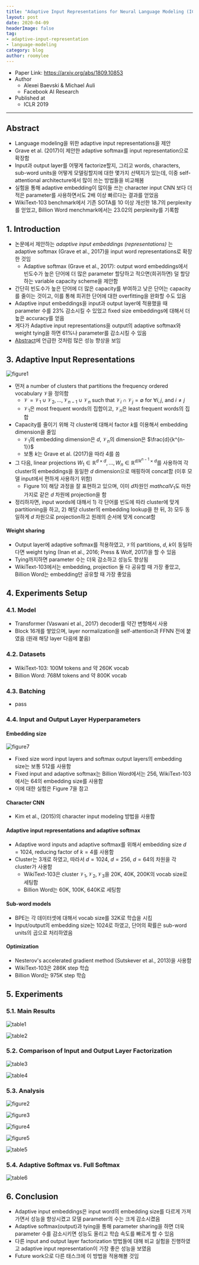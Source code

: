 ```yaml
---
title: "Adaptive Input Representations for Neural Language Modeling (ICLR 2019)"
layout: post
date: 2020-04-09
headerImage: false
tag:
- adaptive-input-representation
- language-modeling
category: blog
author: roomylee
---
```


- Paper Link: <https://arxiv.org/abs/1809.10853>
- Author
  - Alexei Baevski & Michael Auli
  - Facebook AI Research
- Published at
  - ICLR 2019

---

## Abstract

- Language modeling을 위한 adaptive input representations을 제안
- Grave et al. (2017)이 제안한 adaptive softmax를 input representation으로 확장함
- Input과 output layer를 어떻게 factorize할지, 그리고 words, characters, sub-word units을 어떻게 모델링할지에 대한 몇가지 선택지가 있는데, 이중 self-attentional architecture에서 많이 쓰는 방법들을 비교해봄
- 실험을 통해 adaptive embedding이 많이들 쓰는 character input CNN 보다 더 적은 parameter를 사용하면서도 2배 이상 빠르다는 결과를 얻었음
- WikiText-103 benchmark에서 기존 SOTA를 10 이상 개선한 18.7의 perplexity를 얻었고, Billion Word menchmark에서는 23.02의 perplexity를 기록함

## 1. Introduction

- 논문에서 제안하는 *adaptive input embeddings (representations)* 는 adaptive softmax (Grave et al., 2017)을 input word representations로 확장한 것임
  - Adaptive softmax (Grave et al., 2017): output word embeddings에서 빈도수가 높은 단어에 더 많은 parameter 할당하고 적으면(희귀하면) 덜 할당하는 variable capacity scheme을 제안함
- 간단히 빈도수가 높은 단어에 더 많은 capacity를 부여하고 낮은 단어는 capacity를 줄이는 것이고, 이를 통해 희귀한 단어에 대한 overfitting을 완화할 수도 있음
- Adaptive input embeddings을 input과 output layer에 적용했을 때 parameter 수를 23% 감소시킬 수 있었고 fixed size embeddings에 대해서 더 높은 accuracy를 얻음
- 게다가 Adaptive input representations을 output의 adaptive softmax와 weight tying을 하면  61%나 parameter를 감소시킬 수 있음
- [Abstract](#abstract)에 언급한 것처럼 많은 성능 향상을 보임

## 3. Adaptive Input Representations

![figure1](/assets/images/blog/2020-04-09-adaptive-input-representations/figure1.png)

- 먼저 a number of clusters that partitions the frequency ordered vocabulary $\mathcal{V}$을 정의함
  - $\mathcal{V} = \mathcal{V}_1 \cup \mathcal{V}_2, ..., \mathcal{V}_{n-1} \cup \mathcal{V}_n$ such that $\mathcal{V}_i \cap \mathcal{V}_j = \emptyset$ for $\forall i, j$, and $i \neq j$
  - $\mathcal{V}_1$은 most frequent words의 집합이고, $\mathcal{V}_n$은 least frequent words의 집합
- Capacity를 줄이기 위해 각 cluster에 대해서 factor $k$를 이용해서 embedding dimension을 줄임
  - $\mathcal{V}_1$의 embedding dimension은 $d$, $\mathcal{V}_n$의 dimension은 $\frac{d}{k^{n-1}}$
  - 보통 $k$는 Grave et al. (2017)을 따라 4를 씀
- 그 다음, linear projections $W_1 \in \mathbb{R}^{d \times d}, ..., W_n \in \mathbb{R}^{d/k^{n-1} \times d}$를 사용하여 각 cluster의 embeddings을 동일한 $d$ dimension으로 매핑하여 concat함 (이후 모델 input에서 편하게 사용하기 위함)
  - Figure 1이 해당 과정을 잘 표현하고 있으며, 이미 $d$차원인 $mathcal{V}_1$도 마찬가지로 같은 $d$ 차원에 projection을 함
- 정리하자면, input words에 대해서 1) 각 단어를 빈도에 따라 cluster에 맞게 partitioning을 하고, 2) 해당 cluster의 embedding lookup을 한 뒤, 3) 모두 동일하게 $d$ 차원으로 projection하고 원래의 순서에 맞게 concat함

#### Weight sharing

- Output layer에 adaptive softmax를 적용하였고, $\mathcal{V}$의 partitions, $d$, $k$이 동일하다면 weight tying (Inan et al., 2016; Press & Wolf, 2017)을 할 수 있음
- Tying까지하면 parameter 수는 더욱 감소하고 성능도 향상됨
- WikiText-103에서는 embedding, projection 둘 다 공유할 때 가장 좋았고, Billion Word는 embedding만 공유할 때 가장 좋았음

## 4. Experiments Setup

### 4.1. Model

- Transformer (Vaswani et al., 2017) decoder를 약간 변형해서 사용
- Block 16개를 쌓았으며, layer normalization을 self-attention과 FFNN 전에 붙였음 (원래 해당 layer 다음에 붙음)

### 4.2. Datasets

- WikiText-103: 100M tokens and 약 260K vocab
- Billion Word: 768M tokens and 약 800K vocab

### 4.3. Batching

- pass

### 4.4. Input and Output Layer Hyperparameters

#### Embedding size

![figure7](/assets/images/blog/2020-04-09-adaptive-input-representations/figure7.png)

- Fixed size word input layers and softmax output layers의 embedding size는 보통 512를 사용함
- Fixed input and adaptive softmax는 Billion Word에서는 256, WikiText-103에서는 64의 embedding size를 사용함
- 이에 대한 실험은 Figure 7을 참고

#### Character CNN

- Kim et al., (2015)의 character input modeling 방법을 사용함

#### Adaptive input representations and adaptive softmax

- Adaptive word inputs and adaptive softmax를 위해서 embedding size $d=1024$, reducing factor of $k=4$를 사용함
- Cluster는 3개로 하였고, 따라서 $d=1024$, $d=256$, $d=64$의 차원을 각 cluster가 사용함
  - WikiText-103은 cluster $\mathcal{V}_1, \mathcal{V}_2, \mathcal{V}_3$을 20K, 40K, 200K의 vocab size로 세팅함
  - Billion Word는 60K, 100K, 640K로 세팅함

#### Sub-word models

- BPE는 각 데이터셋에 대해서 vocab size를 32K로 학습을 시킴
- Input/output의 embedding size는 1024로 하였고, 단어의 확률은 sub-word units의 곱으로 처리하였음

#### Optimization

- Nesterov's accelerated gradient method (Sutskever et al., 2013)을 사용함
- WikiText-103은 286K step 학습
- Billion Word는 975K step 학습

## 5. Experiments

### 5.1. Main Results

![table1](/assets/images/blog/2020-04-09-adaptive-input-representations/table1.png)

![table2](/assets/images/blog/2020-04-09-adaptive-input-representations/table2.png)

### 5.2. Comparison of Input and Output Layer Factorization

![table3](/assets/images/blog/2020-04-09-adaptive-input-representations/table3.png)

![table4](/assets/images/blog/2020-04-09-adaptive-input-representations/table2.png)

### 5.3. Analysis

![figure2](/assets/images/blog/2020-04-09-adaptive-input-representations/figure2.png)

![figure3](/assets/images/blog/2020-04-09-adaptive-input-representations/figure3.png)

![figure4](/assets/images/blog/2020-04-09-adaptive-input-representations/figure4.png)

![figure5](/assets/images/blog/2020-04-09-adaptive-input-representations/figure5.png)

![table5](/assets/images/blog/2020-04-09-adaptive-input-representations/table5.png)

### 5.4. Adaptive Softmax vs. Full Softmax

![table6](/assets/images/blog/2020-04-09-adaptive-input-representations/table6.png)

## 6. Conclusion

- Adaptive input embeddings은 input word의 embedding size를 다르게 가져가면서 성능을 향상시켰고 모델 parameter의 수는 크게 감소시켰음
- Adaptive softmax(output)과 tying을 통해 parameter sharing을 하면 더욱 parameter 수를 감소시키면 성능도 올리고 학습 속도를 빠르게 할 수 있음
- 다른 input and output layer factorization 방법들에 대해 비교 실험을 진행하였고 adaptive input representation이 가장 좋은 성능을 보였음
- Future work으로 다른 태스크에 이 방법을 적용해볼 것임
